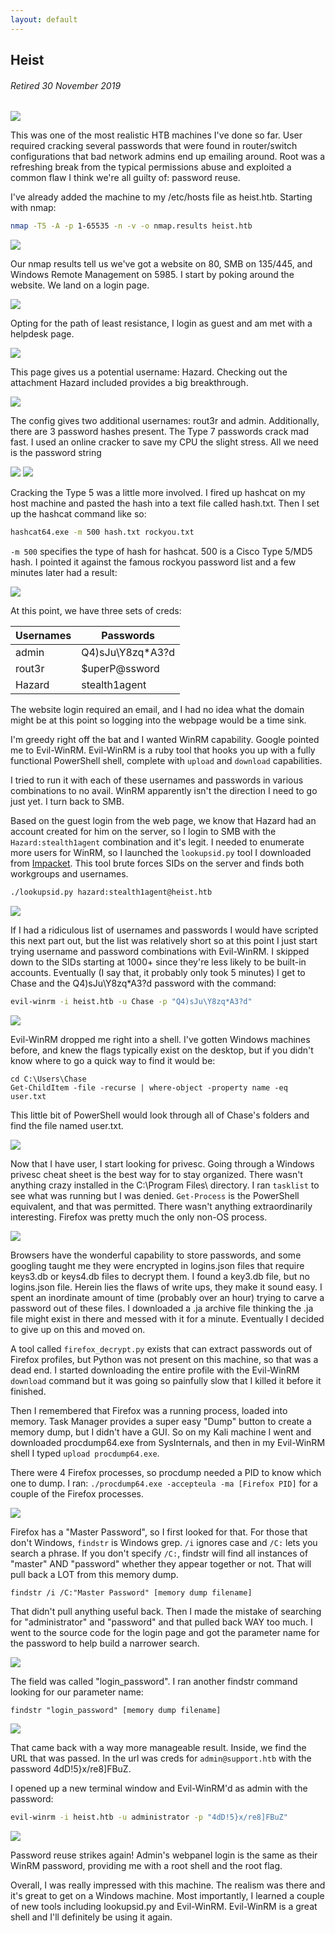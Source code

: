 ```yaml
---
layout: default
---
```


## Heist
###### Retired 30 November 2019
![](https://www.hackthebox.eu/storage/avatars/131dbaba68b169bd5ff59ac09420b09f.png)

This was one of the most realistic HTB machines I've done so far. User required cracking several passwords that were found in router/switch configurations that bad network admins end up emailing around. Root was a refreshing break from the typical permissions abuse and exploited a common flaw I think we're all guilty of: password reuse.

I've already added the machine to my /etc/hosts file as heist.htb. Starting with nmap:

```bash
nmap -T5 -A -p 1-65535 -n -v -o nmap.results heist.htb
```
![](https://yaboygmoney.github.io/htb/images/heist/nmap.JPG)

Our nmap results tell us we've got a website on 80, SMB on 135/445, and Windows Remote Management on 5985. I start by poking around the website. We land on a login page.

![](https://yaboygmoney.github.io/htb/images/heist/loginpage.JPG)

Opting for the path of least resistance, I login as guest and am met with a helpdesk page.

![](https://yaboygmoney.github.io/htb/images/heist/guestlogin.JPG)

This page gives us a potential username: Hazard. Checking out the attachment Hazard included provides a big breakthrough.

![](https://yaboygmoney.github.io/htb/images/heist/config.JPG)

The config gives two additional usernames: rout3r and admin. Additionally, there are 3 password hashes present. The Type 7 passwords crack mad fast. I used an online cracker to save my CPU the slight stress. All we need is the password string

![](https://yaboygmoney.github.io/htb/images/heist/cisco7.JPG)
![](https://yaboygmoney.github.io/htb/images/heist/admincisco7.JPG)

Cracking the Type 5 was a little more involved. I fired up hashcat on my host machine and pasted the hash into a text file called hash.txt. Then I set up the hashcat command like so:

```bash
hashcat64.exe -m 500 hash.txt rockyou.txt
```

```-m 500``` specifies the type of hash for hashcat. 500 is a Cisco Type 5/MD5 hash. I pointed it against the famous rockyou password list and a few minutes later had a result:

![](https://yaboygmoney.github.io/htb/images/heist/enable5hashcat.JPG)

At this point, we have three sets of creds:

| Usernames | Passwords |
| --------- | --------- |
| admin | Q4)sJu\Y8zq\*A3?d |
| rout3r | $uperP@ssword |
| Hazard | stealth1agent |

The website login required an email, and I had no idea what the domain might be at this point so logging into the webpage would be a time sink.

I'm greedy right off the bat and I wanted WinRM capability. Google pointed me to Evil-WinRM. Evil-WinRM is a ruby tool that hooks you up with a fully functional PowerShell shell, complete with ```upload``` and ```download``` capabilities. 

I tried to run it with each of these usernames and passwords in various combinations to no avail. WinRM apparently isn't the direction I need to go just yet. I turn back to SMB. 

Based on the guest login from the web page, we know that Hazard had an account created for him on the server, so I login to SMB with the ```Hazard:stealth1agent``` combination and it's legit. I needed to enumerate more users for WinRM, so I launched the ```lookupsid.py``` tool I downloaded from [Impacket](https://github.com/SecureAuthCorp/impacket/tree/master/examples). This tool brute forces SIDs on the server and finds both workgroups and usernames.

```bash
./lookupsid.py hazard:stealth1agent@heist.htb
```

![](https://yaboygmoney.github.io/htb/images/heist/smbUsers.JPG)

If I had a ridiculous list of usernames and passwords I would have scripted this next part out, but the list was relatively short so at this point I just start trying username and password combinations with Evil-WinRM. I skipped down to the SIDs starting at 1000+ since they're less likely to be built-in accounts. Eventually (I say that, it probably only took 5 minutes) I get to Chase and the Q4)sJu\Y8zq*A3?d password with the command:
```bash
evil-winrm -i heist.htb -u Chase -p "Q4)sJu\Y8zq*A3?d"
```

![](https://yaboygmoney.github.io/htb/images/heist/evilwinrm.JPG)

Evil-WinRM dropped me right into a shell. I've gotten Windows machines before, and knew the flags typically exist on the desktop, but if you didn't know where to go a quick way to find it would be:

```
cd C:\Users\Chase
Get-ChildItem -file -recurse | where-object -property name -eq user.txt
```

This little bit of PowerShell would look through all of Chase's folders and find the file named user.txt.

![](https://yaboygmoney.github.io/htb/images/heist/usermasked.jpg)

Now that I have user, I start looking for privesc. Going through a Windows privesc cheat sheet is the best way for to stay organized. There wasn't anything crazy installed in the C:\Program Files\ directory. I ran ```tasklist``` to see what was running but I was denied. ```Get-Process``` is the PowerShell equivalent, and that was permitted. There wasn't anything extraordinarily interesting. Firefox was pretty much the only non-OS process.

![](https://yaboygmoney.github.io/htb/images/heist/procs.JPG)

Browsers have the wonderful capability to store passwords, and some googling taught me they were encrypted in logins.json files that require keys3.db or keys4.db files to decrypt them. I found a key3.db file, but no logins.json file. Herein lies the flaws of write ups, they make it sound easy. I spent an inordinate amount of time (probably over an hour) trying to carve a password out of these files. I downloaded a .ja archive file thinking the .ja file might exist in there and messed with it for a minute. Eventually I decided to give up on this and moved on.

A tool called ```firefox_decrypt.py``` exists that can extract passwords out of Firefox profiles, but Python was not present on this machine, so that was a dead end. I started downloading the entire profile with the Evil-WinRM ```download``` command but it was going so painfully slow that I killed it before it finished.

Then I remembered that Firefox was a running process, loaded into memory. Task Manager provides a super easy "Dump" button to create a memory dump, but I didn't have a GUI. So on my Kali machine I went and downloaded procdump64.exe from SysInternals, and then in my Evil-WinRM shell I typed ```upload procdump64.exe```. 

There were 4 Firefox processes, so procdump needed a PID to know which one to dump. I ran:
```./procdump64.exe -accepteula -ma [Firefox PID]``` for a couple of the Firefox processes. 

![](https://yaboygmoney.github.io/htb/images/heist/memdump.JPG)

Firefox has a "Master Password", so I first looked for that. For those that don't Windows, ```findstr``` is Windows grep. ```/i``` ignores case and ```/C:``` lets you search a phrase. If you don't specify ```/C:```, findstr will find all instances of "master" AND "password" whether they appear together or not. That will pull back a LOT from this memory dump.
```
findstr /i /C:"Master Password" [memory dump filename]
```
That didn't pull anything useful back. Then I made the mistake of searching for "administrator" and "password" and that pulled back WAY too much. I went to the source code for the login page and got the parameter name for the password to help build a narrower search.

![](https://yaboygmoney.github.io/htb/images/heist/source.JPG)

The field was called "login_password". I ran another findstr command looking for our parameter name:
```
findstr "login_password" [memory dump filename]
```
![](https://yaboygmoney.github.io/htb/images/heist/dumped_LI.jpg)

That came back with a way more manageable result. Inside, we find the URL that was passed. In the url was creds for ```admin@support.htb``` with the password 4dD!5}x/re8]FBuZ.

I opened up a new terminal window and Evil-WinRM'd as admin with the password:
```bash
evil-winrm -i heist.htb -u administrator -p "4dD!5}x/re8]FBuZ"
```

![](https://yaboygmoney.github.io/htb/images/heist/root_LI.jpg)

Password reuse strikes again! Admin's webpanel login is the same as their WinRM password, providing me with a root shell and the root flag.

Overall, I was really impressed with this machine. The realism was there and it's great to get on a Windows machine. Most importantly, I learned a couple of new tools including lookupsid.py and Evil-WinRM. Evil-WinRM is a great shell and I'll definitely be using it again.
